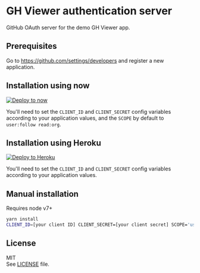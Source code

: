 # GH Viewer authentication server

GitHub OAuth server for the demo GH Viewer app.

## Prerequisites

Go to https://github.com/settings/developers and register a new application.

## Installation using now

[![Deploy to now](https://deploy.now.sh/static/button.svg)](https://deploy.now.sh/?repo=https://github.com/PaulLeCam/gh-viewer-server&env=CLIENT_ID&env=CLIENT_SECRET&env=SCOPE)

You'll need to set the `CLIENT_ID` and `CLIENT_SECRET` config variables according to your application values, and the `SCOPE` by default to `user:follow read:org`.

## Installation using Heroku

[![Deploy to Heroku](https://www.herokucdn.com/deploy/button.svg)](https://heroku.com/deploy)

You'll need to set the `CLIENT_ID` and `CLIENT_SECRET` config variables according to your application values.

## Manual installation

Requires node v7+

```sh
yarn install
CLIENT_ID=[your client ID] CLIENT_SECRET=[your client secret] SCOPE='user:follow read:org' yarn start
```

## License

MIT  
See [LICENSE](LICENSE) file.
